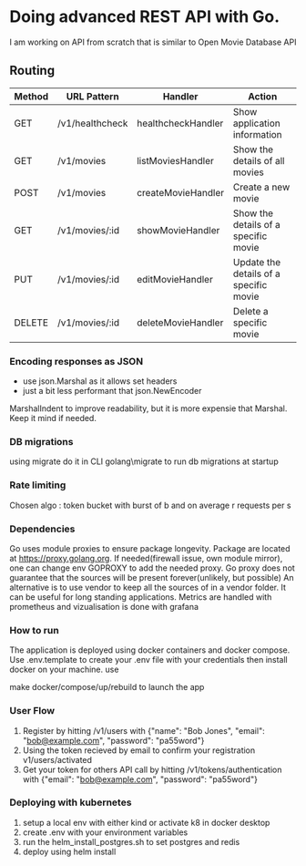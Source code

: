 # Doing advanced REST API with Go.

I am working on API from scratch that is similar to Open Movie Database API

## Routing
| Method | URL Pattern      | Handler              | Action                              |
|--------|------------------|----------------------|-------------------------------------|
| GET    | /v1/healthcheck  | healthcheckHandler   | Show application information        |
| GET    | /v1/movies       | listMoviesHandler    | Show the details of all movies      |
| POST   | /v1/movies       | createMovieHandler   | Create a new movie                  |
| GET    | /v1/movies/:id   | showMovieHandler     | Show the details of a specific movie|
| PUT    | /v1/movies/:id   | editMovieHandler     | Update the details of a specific movie |
| DELETE | /v1/movies/:id   | deleteMovieHandler   | Delete a specific movie             |


### Encoding responses as JSON
- use json.Marshal as it allows set headers
- just a bit less performant that json.NewEncoder

MarshalIndent to improve readability, but it is more expensie that Marshal.
Keep it mind if needed.

### DB migrations
using migrate do it in CLI
golang\migrate to run db migrations at startup

### Rate limiting
Chosen algo : token bucket
with burst of b and on average r requests per s

### Dependencies
Go uses module proxies to ensure package longevity.
Package are located at  https://proxy.golang.org.
If needed(firewall issue, own module mirror), one can change env GOPROXY to add the needed proxy.
Go proxy does not guarantee that the sources will be present forever(unlikely, but possible)
An alternative is to use vendor to keep all the sources of in a vendor folder.
It can be useful for long standing applications.
Metrics are handled with prometheus and vizualisation is done with grafana

### How to run
The application is deployed using docker containers and docker compose.
Use .env.template to create your .env file with your credentials
then install docker on your machine.
use 

make docker/compose/up/rebuild to launch the app


### User Flow
1. Register by hitting /v1/users with {"name": "Bob Jones", "email": "bob@example.com", "password": "pa55word"}
2. Using the token recieved by email to confirm your registration v1/users/activated
3. Get your token for others API call by hitting /v1/tokens/authentication with {"email": "bob@example.com", "password": "pa55word"}

### Deploying with kubernetes
1. setup a local env with either kind or activate k8 in docker desktop
2. create .env with your environment variables
3. run the helm_install_postgres.sh to set postgres and redis
4. deploy using helm install 
